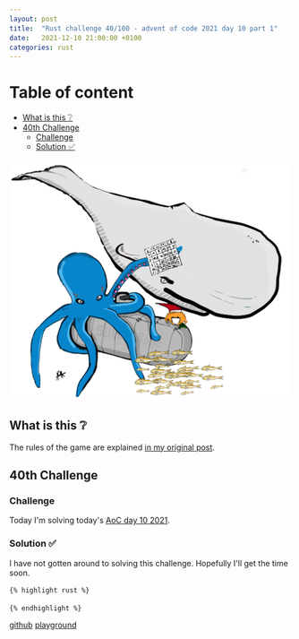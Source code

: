 ```yaml
---
layout: post
title:  "Rust challenge 40/100 - advent of code 2021 day 10 part 1"
date:   2021-12-10 21:00:00 +0100
categories: rust
---
```



#  Table of content
<!-- MarkdownTOC autolink="true" -->

- [What is this :grey_question:](#what-is-this-grey_question)
- [40th Challenge](#40th-challenge)
	- [Challenge](#challenge)
	- [Solution :white_check_mark:](#solution-white_check_mark)

<!-- /MarkdownTOC -->
![](/assets/img/aoc-squid2.png)
## What is this :grey_question: 

The rules of the game are explained [in my original post](https://maebli.github.io/rust/2021/10/18/100rust.html). 

## 40th Challenge
### Challenge

Today I'm solving today's [AoC day 10 2021](https://adventofcode.com/2021/day/10).

### Solution :white_check_mark:

I have not gotten around to solving this challenge. Hopefully I'll get the time soon. 

	{% highlight rust %}

	{% endhighlight %}

[github](https://github.com/maebli/100rustsnippets/tree/master/aoc-2021-day10)
[playground](https://play.rust-lang.org/?version=stable&edition=2021&gist=5d4473f8e1fca4c42449501d32176066)

